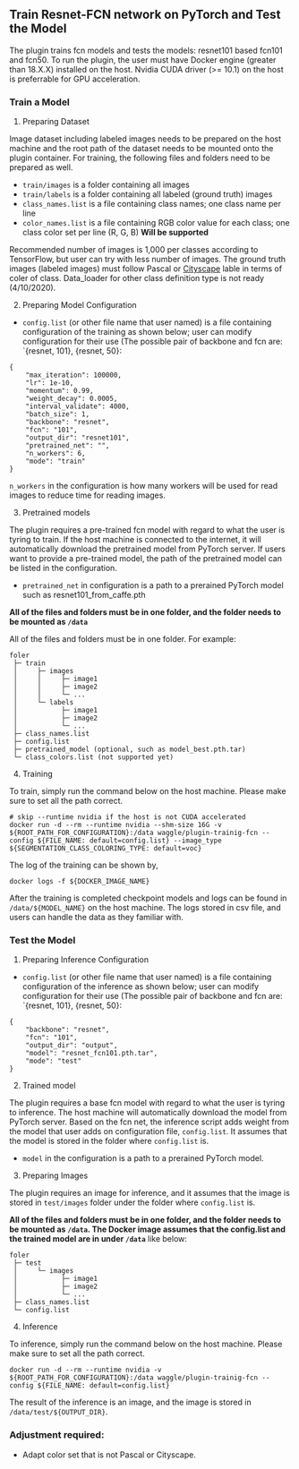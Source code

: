 ## Train Resnet-FCN network on PyTorch and Test the Model
The plugin trains fcn models and tests the models: resnet101 based fcn101 and fcn50. To run the plugin, the user must have Docker engine (greater than 18.X.X) installed on the host. Nvidia CUDA driver (>= 10.1) on the host is preferrable for GPU acceleration.


### Train a Model

1) Preparing Dataset

Image dataset including labeled images needs to be prepared on the host machine and the root path of the dataset needs to be mounted onto the plugin container. For training, the following files and folders need to be prepared as well.

- `train/images` is a folder containing all images
- `train/labels` is a folder containing all labeled (ground truth) images
- `class_names.list` is a file containing class names; one class name per line
- `color_names.list` is a file containing RGB color value for each class; one class color set per line (R, G, B) **Will be supported**

Recommended number of images is 1,000 per classes according to TensorFlow, but user can try with less number of images. The ground truth images (labeled images) must follow Pascal or [Cityscape](https://arxiv.org/pdf/1604.01685.pdf) lable in terms of coler of class. Data_loader for other class definition type is not ready (4/10/2020).

2) Preparing Model Configuration

- `config.list` (or other file name that user named) is a file containing configuration of the training as shown below; user can modify configuration for their use (The possible pair of backbone and fcn are: `{resnet, 101}, {resnet, 50}:
```
{
    "max_iteration": 100000, 
    "lr": 1e-10, 
    "momentum": 0.99, 
    "weight_decay": 0.0005, 
    "interval_validate": 4000,
    "batch_size": 1,
    "backbone": "resnet",
    "fcn": "101",
    "output_dir": "resnet101",
    "pretrained_net": "",
    "n_workers": 6,
    "mode": "train"
}
```

`n_workers` in the configuration is how many workers will be used for read images to reduce time for reading images.

3) Pretrained models

The plugin requires a pre-trained fcn model with regard to what the user is tyring to train. If the host machine is connected to the internet, it will automatically download the pretrained model from PyTorch server. If users want to provide a pre-trained model, the path of the pretrained model can be listed in the configuration.

- `pretrained_net` in configuration is a path to a prerained PyTorch model such as resnet101_from_caffe.pth


**All of the files and folders must be in one folder, and the folder needs to be mounted as `/data`**

All of the files and folders must be in one folder. For example:
```
foler
 ├─ train
 │     ├─ images
 │     │     ├─ image1
 │     │     ├─ image2
 │     │     └─ ...
 │     └─ labels
 │           ├─ image1
 │           ├─ image2
 │           └─ ...
 ├─ class_names.list
 ├─ config.list
 ├─ pretrained_model (optional, such as model_best.pth.tar)
 └─ class_colors.list (not supported yet)
```




4) Training

To train, simply run the command below on the host machine. Please make sure to set all the path correct.


```
# skip --runtime nvidia if the host is not CUDA accelerated
docker run -d --rm --runtime nvidia --shm-size 16G -v ${ROOT_PATH_FOR_CONFIGURATION}:/data waggle/plugin-trainig-fcn --config ${FILE_NAME: default=config.list} --image_type ${SEGMENTATION_CLASS_COLORING_TYPE: default=voc}
```

The log of the training can be shown by,

```
docker logs -f ${DOCKER_IMAGE_NAME}
```

After the training is completed checkpoint models and logs can be found in `/data/${MODEL_NAME}` on the host machine. The logs stored in csv file, and users can handle the data as they familiar with.



### Test the Model


1) Preparing Inference Configuration

- `config.list` (or other file name that user named) is a file containing configuration of the inference as shown below; user can modify configuration for their use (The possible pair of backbone and fcn are: `{resnet, 101}, {resnet, 50}:
```
{
    "backbone": "resnet",
    "fcn": "101",
    "output_dir": "output",
    "model": "resnet_fcn101.pth.tar",
    "mode": "test"
}
```


2) Trained model

The plugin requires a base fcn model with regard to what the user is tyring to inference. The host machine will automatically download the model from PyTorch server. Based on the fcn net, the inference script adds weight from the model that user adds on configuration file, `config.list`. It assumes that the model is stored in the folder where `config.list` is.

- `model` in the configuration is a path to a prerained PyTorch model.



3) Preparing Images

The plugin requires an image for inference, and it assumes that the image is stored in `test/images` folder under the folder where `config.list` is.

**All of the files and folders must be in one folder, and the folder needs to be mounted as `/data`. The Docker image assumes that the config.list and the trained model are in under `/data`** like below:

```
foler
 ├─ test
 │     └─ images
 │           ├─ image1
 │           ├─ image2
 │           └─ ...      
 ├─ class_names.list
 └─ config.list
```


4) Inference

To inference, simply run the command below on the host machine. Please make sure to set all the path correct.


```
docker run -d --rm --runtime nvidia -v ${ROOT_PATH_FOR_CONFIGURATION}:/data waggle/plugin-trainig-fcn --config ${FILE_NAME: default=config.list}
```

The result of the inference is an image, and the image is stored in `/data/test/${OUTPUT_DIR}`.


### Adjustment required:

- Adapt color set that is not Pascal or Cityscape.

